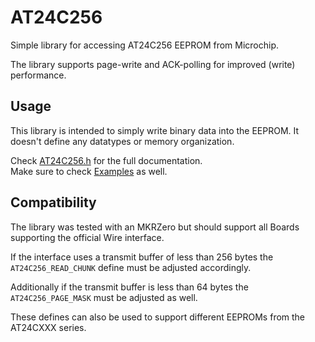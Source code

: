 # AT24C256

Simple library for accessing AT24C256 EEPROM from Microchip.

The library supports page-write and ACK-polling for improved (write) performance.


## Usage
This library is intended to simply write binary data into the EEPROM. It doesn't define any datatypes or memory organization.

Check [AT24C256.h](include/AT24C256.h) for the full documentation.<br>
Make sure to check [Examples](examples) as well.

## Compatibility
The library was tested with an MKRZero but should support all Boards supporting the official Wire interface.

If the interface uses a transmit buffer of less than 256 bytes the `AT24C256_READ_CHUNK` define must be adjusted accordingly.

Additionally if the transmit buffer is less than 64 bytes the `AT24C256_PAGE_MASK` must be adjusted as well.

These defines can also be used to support different EEPROMs from the AT24CXXX series.